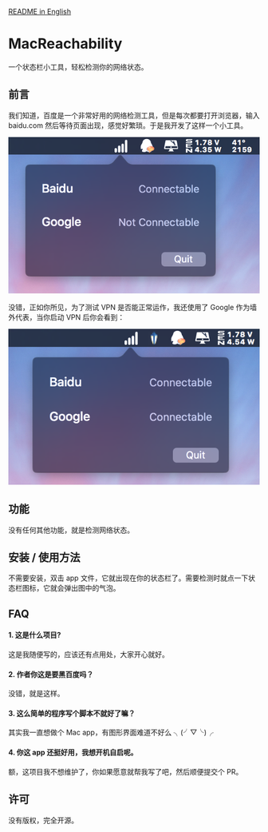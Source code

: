 [README in English](README-en.md)

# MacReachability

一个状态栏小工具，轻松检测你的网络状态。

## 前言
我们知道，百度是一个非常好用的网络检测工具，但是每次都要打开浏览器，输入 baidu.com 然后等待页面出现，感觉好繁琐。于是我开发了这样一个小工具。

![](https://raw.githubusercontent.com/unixzii/MacReachability/master/Images/1.png)

没错，正如你所见，为了测试 VPN 是否能正常运作，我还使用了 Google 作为墙外代表，当你启动 VPN 后你会看到：

![](https://raw.githubusercontent.com/unixzii/MacReachability/master/Images/2.png)

## 功能
没有任何其他功能，就是检测网络状态。

## 安装 / 使用方法
不需要安装，双击 app 文件，它就出现在你的状态栏了。需要检测时就点一下状态栏图标，它就会弹出图中的气泡。

## FAQ

#### 1. 这是什么项目?
这是我随便写的，应该还有点用处，大家开心就好。
#### 2. 作者你这是要黑百度吗？
没错，就是这样。
#### 3. 这么简单的程序写个脚本不就好了嘛？
其实我一直想做个 Mac app，有图形界面难道不好么 ╮(╯▽╰)╭
#### 4. 你这 app 还挺好用，我想开机自启呢。
额，这项目我不想维护了，你如果愿意就帮我写了吧，然后顺便提交个 PR。

## 许可
没有版权，完全开源。
